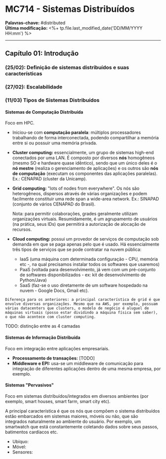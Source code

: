 # MC714 - Sistemas Distribuídos

**Palavras-chave:** #distributed  
**Última modificação:** <%+ tp.file.last_modified_date('DD/MM/YYYY HH:mm') %>  

---

## Capítulo 01: Introdução

### (25/02): Definição de sistemas distribuídos e suas características

### (27/02): Escalabilidade

### (11/03) Tipos de Sistemas Distribuídos

#### Sistemas de Computação Distribuída

Foco em HPC.

- Iniciou-se com **computação paralela**: múltiplos processadores trabalhando de forma interconectada, podendo compartilhar a memória entre si ou possuir uma memória privada.

- **Cluster computing:** essencialmente, um grupo de sistemas high-end conectados por uma LAN. É composto por diversos **nós** homogêneos (mesmo SO e hardware quase idêntico), sendo que um único deles é o **nó mestre** (realiza o gerenciamento de aplicações) e os outros são **nós de computação** (executam os componentes das aplicações paralelas). Ex.: CENAPAD (cluster da Unicamp).

- **Grid computing:** "lots of nodes from everywhere". Os nós são heterogêneos, dispersos através de várias organizações e podem facilmente constituir uma rede span a wide-area network. Ex.: SINAPAD (conjunto de vários CENAPAD do Brasil).

    Nota: para permitir colaborações, grades geralmente utilizam organizações virtuais. Resumidamente, é um agrupamento de usuários (na prática, seus IDs) que permitirá a autorização de alocação de recursos.

- **Cloud computing:** possui um provedor de serviços de computação sob demanda em que se paga apenas pelo que é usado. Há essencialmente três tipos de serviços que se pode contratar na nuvem pública:
    - IaaS (uma máquina com determinada configuração - CPU, memória etc -, na qual precisamos instalar todos os softwares que usaremos)
    - PaaS (voltada para desenvolvimento, já vem com um pré-conjunto de softwares disponibilizados - ex: kit de desenvolvimento de Python/Java)
    - SaaS (faz-se o uso diretamente de um software hospedado na nuvem - Google Docs, Gmail etc).

```ad-info
Diferença para os anteriores: a principal característica de grid é que envolve diversas organizações. Mesmo que na AWS, por exemplo, possuam várias datacenters que clusters, o modelo de negócio é aluguel de máquinas virtuais (posso estar dividindo a máquina física sem saber), o que não acontece com cluster computing.
```

TODO: distinção entre as 4 camadas

#### Sistemas de Informação Distribuída

Foco em integração entre aplicações empresariais.

- **Processamento de transações:** [TODO]
- **Middleware e EPI:** usa-se um middleware de comunicação para integração de diferentes aplicações dentro de uma mesma empresa, por exemplo.

#### Sistemas "Pervasivos"

Foco em sistemas distribuídos/integrados em diversos ambientes (por exemplo, smart houses, smart farm, smart city etc).

A principal característica é que os nós que compõem o sistema distribuídos estão embarcados em sistemas maiores, móveis ou não, que são integrados naturalmente ao ambiente do usuário. Por exemplo, um smartwatch que está constantemente coletando dados sobre seus passos, batimentos cardíacos etc.

- Ubíquo: 
- Móvel:
- Sensores:

